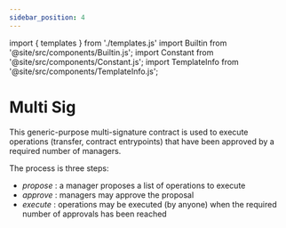 ```yaml
---
sidebar_position: 4
---
```

import { templates } from './templates.js'
import Builtin from '@site/src/components/Builtin.js';
import Constant from '@site/src/components/Constant.js';
import TemplateInfo from '@site/src/components/TemplateInfo.js';

# Multi Sig

This generic-purpose multi-signature contract is used to execute operations (transfer, contract entrypoints) that have been approved by a required number of managers.

The process is three steps:
* *propose* : a manager proposes a list of operations to execute
* *approve* : managers may approve the proposal
* *execute* : operations may be executed (by anyone) when the required number of approvals has been reached

<TemplateInfo data={templates.multisig.info} />